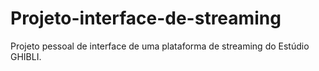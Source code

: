 # Projeto-interface-de-streaming
Projeto pessoal de interface de uma plataforma de streaming do Estúdio GHIBLI.
